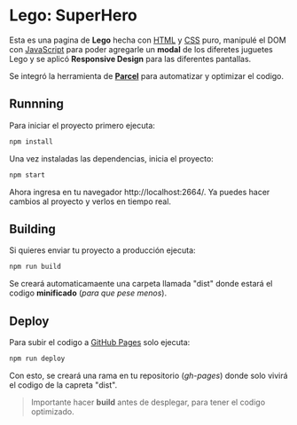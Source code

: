 # Lego: SuperHero

Esta es una pagina de **Lego** hecha con <ins>HTML</ins> y <ins>CSS</ins> puro, manipulé el DOM con <ins>JavaScript</ins> para poder agregarle un **modal** de los diferetes juguetes Lego y se aplicó **Responsive Design** para las diferentes pantallas.

Se integró la herramienta de [**Parcel**](https://parceljs.org/) para automatizar y optimizar el codigo.

## Runnning

Para iniciar el proyecto primero ejecuta:

```sh
npm install
```

Una vez instaladas las dependencias, inicia el proyecto:

```sh
npm start
```

Ahora ingresa en tu navegador http://localhost:2664/. Ya puedes hacer cambios al proyecto y verlos en tiempo real.

## Building

Si quieres enviar tu proyecto a producción ejecuta:

```sh
npm run build
```

Se creará automaticamaente una carpeta llamada "dist" donde estará el codigo **minificado** (_para que pese menos_).

## Deploy

Para subir el codigo a <ins>GitHub Pages</ins> solo ejecuta:

```sh
npm run deploy
```

Con esto, se creará una rama en tu repositorio (_gh-pages_) donde solo vivirá el codigo de la capreta "dist".

> Importante hacer **build** antes de desplegar, para tener el codigo optimizado.
